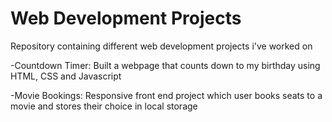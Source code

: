 # Web Development Projects
Repository containing different web development projects i've worked on

-Countdown Timer: Built a webpage that counts down to my birthday using HTML, CSS and Javascript

-Movie Bookings: Responsive front end project which user books seats to a movie and stores their choice in local storage 
